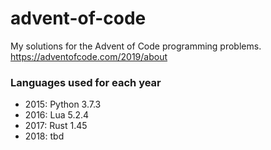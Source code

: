 # advent-of-code

My solutions for the Advent of Code programming problems. https://adventofcode.com/2019/about

### Languages used for each year

- 2015: Python 3.7.3
- 2016: Lua 5.2.4
- 2017: Rust 1.45
- 2018: tbd
